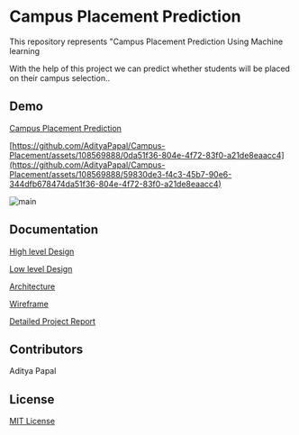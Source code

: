 
# Campus Placement Prediction

This repository represents "Campus Placement Prediction Using Machine learning 

With the help of this project we can predict whether students will be placed on their campus selection..

## Demo

[Campus Placement Prediction](https://campus-placement-predication.onrender.com/)



[https://github.com/AdityaPapal/Campus-Placement/assets/108569888/0da51f36-804e-4f72-83f0-a21de8eaacc4](https://github.com/AdityaPapal/Campus-Placement/assets/108569888/59830de3-f4c3-45b7-90e6-344dfb678474da51f36-804e-4f72-83f0-a21de8eaacc4)






![main](https://github.com/AdityaPapal/Campus-Placement/assets/108569888/b17c9249-215c-4461-8fd8-5a55e45988f0)





## Documentation

[High level Design](https://drive.google.com/file/d/1Ofr0QKgP0yZCBdRHRa3uqCQBiH8dwT0w/view?usp=drive_link)

[Low level Design](https://drive.google.com/file/d/1ttqilwolZZ-7Y5qi1j0gdOCwtHzyHQnP/view?usp=drive_link)

[Architecture](https://drive.google.com/file/d/1O4TUv-1MyzY1jpSv8WT10E6Pzo2izeMj/view?usp=drive_link)

[Wireframe](https://drive.google.com/file/d/1iHGg5kiKHtTk93WKwrOVs6MVnwymPr-O/view?usp=drive_link)

[Detailed Project Report](https://docs.google.com/presentation/d/1JgmqDqtbxii9BbalQ18C9hRDUmdkonud/edit?usp=drive_link&ouid=112711524891891232820&rtpof=true&sd=true)

## Contributors

Aditya Papal



## License 
[MIT License](LICENSE)
